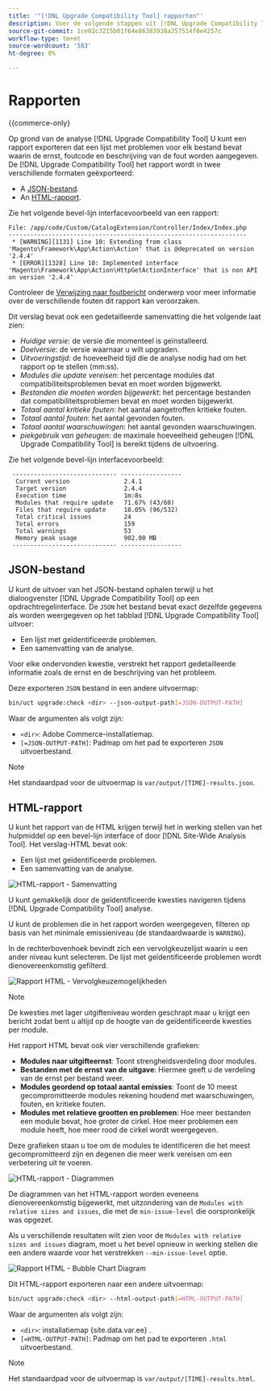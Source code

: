 ```yaml
---
title: '"[!DNL Upgrade Compatibility Tool] rapporten"'
description: Voer de volgende stappen uit [!DNL Upgrade Compatibility Tool] op uw Adobe Commerce-project.
source-git-commit: 1ce02c3215b01f64e86383938a257514f0e4257c
workflow-type: tm+mt
source-wordcount: '583'
ht-degree: 0%

---
```



# Rapporten

{{commerce-only}

Op grond van de analyse [!DNL Upgrade Compatibility Tool] U kunt een rapport exporteren dat een lijst met problemen voor elk bestand bevat waarin de ernst, foutcode en beschrijving van de fout worden aangegeven. De [!DNL Upgrade Compatibility Tool] het rapport wordt in twee verschillende formaten geëxporteerd:

- A [JSON-bestand](reports.md#json-file).
- An [HTML-rapport](reports.md#html-report).

Zie het volgende bevel-lijn interfacevoorbeeld van een rapport:

```terminal
File: /app/code/Custom/CatalogExtension/Controller/Index/Index.php
------------------------------------------------------------------
 * [WARNING][1131] Line 10: Extending from class 'Magento\Framework\App\Action\Action' that is @deprecated on version '2.4.4'
 * [ERROR][1328] Line 10: Implemented interface 'Magento\Framework\App\Action\HttpGetActionInterface' that is non API on version '2.4.4'
```

Controleer de [Verwijzing naar foutbericht](../upgrade-compatibility-tool/error-messages.md) onderwerp voor meer informatie over de verschillende fouten dit rapport kan veroorzaken.

Dit verslag bevat ook een gedetailleerde samenvatting die het volgende laat zien:

- *Huidige versie*: de versie die momenteel is geïnstalleerd.
- *Doelversie*: de versie waarnaar u wilt upgraden.
- *Uitvoeringstijd*: de hoeveelheid tijd die de analyse nodig had om het rapport op te stellen (mm:ss).
- *Modules die update vereisen*: het percentage modules dat compatibiliteitsproblemen bevat en moet worden bijgewerkt.
- *Bestanden die moeten worden bijgewerkt*: het percentage bestanden dat compatibiliteitsproblemen bevat en moet worden bijgewerkt.
- *Totaal aantal kritieke fouten*: het aantal aangetroffen kritieke fouten.
- *Totaal aantal fouten*: het aantal gevonden fouten.
- *Totaal aantal waarschuwingen*: het aantal gevonden waarschuwingen.
- *piekgebruik van geheugen*: de maximale hoeveelheid geheugen [!DNL Upgrade Compatibility Tool] is bereikt tijdens de uitvoering.

Zie het volgende bevel-lijn interfacevoorbeeld:

```terminal
 ----------------------------- ----------------- 
  Current version               2.4.1            
  Target version                2.4.4            
  Execution time                1m:8s            
  Modules that require update   71.67% (43/60)   
  Files that require update     18.05% (96/532)  
  Total critical issues         24               
  Total errors                  159              
  Total warnings                53               
  Memory peak usage             902.00 MB        
 ----------------------------- ----------------- 
```

## JSON-bestand

U kunt de uitvoer van het JSON-bestand ophalen terwijl u het dialoogvenster [!DNL Upgrade Compatibility Tool] op een opdrachtregelinterface. De `JSON` het bestand bevat exact dezelfde gegevens als worden weergegeven op het tabblad [!DNL Upgrade Compatibility Tool] uitvoer:

- Een lijst met geïdentificeerde problemen.
- Een samenvatting van de analyse.

Voor elke ondervonden kwestie, verstrekt het rapport gedetailleerde informatie zoals de ernst en de beschrijving van het probleem.

Deze exporteren `JSON` bestand in een andere uitvoermap:

```bash
bin/uct upgrade:check <dir> --json-output-path[=JSON-OUTPUT-PATH]
```

Waar de argumenten als volgt zijn:

- `<dir>`: Adobe Commerce-installatiemap.
- `[=JSON-OUTPUT-PATH]`: Padmap om het pad te exporteren `JSON` uitvoerbestand.

>[!NOTE]
>
> Het standaardpad voor de uitvoermap is `var/output/[TIME]-results.json`.

## HTML-rapport

U kunt het rapport van de HTML krijgen terwijl het in werking stellen van het hulpmiddel op een bevel-lijn interface of door [!DNL Site-Wide Analysis Tool]. Het verslag-HTML bevat ook:

- Een lijst met geïdentificeerde problemen.
- Een samenvatting van de analyse.

![HTML-rapport - Samenvatting](../../assets/upgrade-guide/uct-html-summary.png)

U kunt gemakkelijk door de geïdentificeerde kwesties navigeren tijdens [!DNL Upgrade Compatibility Tool] analyse.

U kunt de problemen die in het rapport worden weergegeven, filteren op basis van het minimale emissieniveau (de standaardwaarde is `WARNING`).

In de rechterbovenhoek bevindt zich een vervolgkeuzelijst waarin u een ander niveau kunt selecteren. De lijst met geïdentificeerde problemen wordt dienovereenkomstig gefilterd.

![Rapport HTML - Vervolgkeuzemogelijkheden](../../assets/upgrade-guide/uct-html-filtered-issues-list.png)

>[!NOTE]
>
> De kwesties met lager uitgifteniveau worden geschrapt maar u krijgt een bericht zodat bent u altijd op de hoogte van de geïdentificeerde kwesties per module.

Het rapport HTML bevat ook vier verschillende grafieken:

- **Modules naar uitgifteernst**: Toont strengheidsverdeling door modules.
- **Bestanden met de ernst van de uitgave**: Hiermee geeft u de verdeling van de ernst per bestand weer.
- **Modules geordend op totaal aantal emissies**: Toont de 10 meest gecompromitteerde modules rekening houdend met waarschuwingen, fouten, en kritieke fouten.
- **Modules met relatieve grootten en problemen**: Hoe meer bestanden een module bevat, hoe groter de cirkel. Hoe meer problemen een module heeft, hoe meer rood de cirkel wordt weergegeven.

Deze grafieken staan u toe om de modules te identificeren die het meest gecompromitteerd zijn en degenen die meer werk vereisen om een verbetering uit te voeren.

![HTML-rapport - Diagrammen](../../assets/upgrade-guide/uct-html-diagrams.png)

De diagrammen van het HTML-rapport worden eveneens dienovereenkomstig bijgewerkt, met uitzondering van de `Modules with relative sizes and issues`, die met de `min-issue-level` die oorspronkelijk was opgezet.

Als u verschillende resultaten wilt zien voor de `Modules with relative sizes and issues` diagram, moet u het bevel opnieuw in werking stellen die een andere waarde voor het verstrekken `--min-issue-level` optie.

![Rapport HTML - Bubble Chart Diagram](../../assets/upgrade-guide/uct-html-filtered-diagrams.png)

Dit HTML-rapport exporteren naar een andere uitvoermap:

```bash
bin/uct upgrade:check <dir> --html-output-path[=HTML-OUTPUT-PATH]
```

Waar de argumenten als volgt zijn:

- `<dir>`: installatiemap {site.data.var.ee} .
- `[=HTML-OUTPUT-PATH]`: Padmap om het pad te exporteren `.html` uitvoerbestand.

>[!NOTE]
>
> Het standaardpad voor de uitvoermap is `var/output/[TIME]-results.html`.
